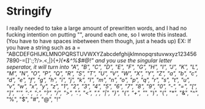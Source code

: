 # Stringify
I really needed to take a large amount of prewritten words, and I had no fucking intention on putting "", around each one, so I wrote this instead.
(You have to have spaces inbetween them though, just a heads up)
EX: If you have a string such as
a = "ABCDEFGHIJKLMNOPQRSTUVWXYZabcdefghijklmnopqrstuvwxyz1234567890-=[]\':;?/>.<,|}{+_)(*&^%$#@!"
and you use the singular letter seperator, it will turn into
"A", "B", "C", "D", "E", "F", "G", "H", "I", "J", "K", "L", "M", "N", "O", "P", "Q", "R", "S", "T", "U", "V", "W", "X", "Y", "Z", "a", "b", "c", "d", "e", "f", "g", "h", "i", "j", "k", "l", "m", "n", "o", "p", "q", "r", "s", "t", "u", "v", "w", "x", "y", "z", "1", "2", "3", "4", "5", "6", "7", "8", "9", "0", "-", "=", "[", "]", "'", ":", ";", "?", "/", ">", ".", "<", ",", "|", "}", "{", "+", "_", ")", "(", "*", "&", "^", "%", "$", "#", "@", "!"
